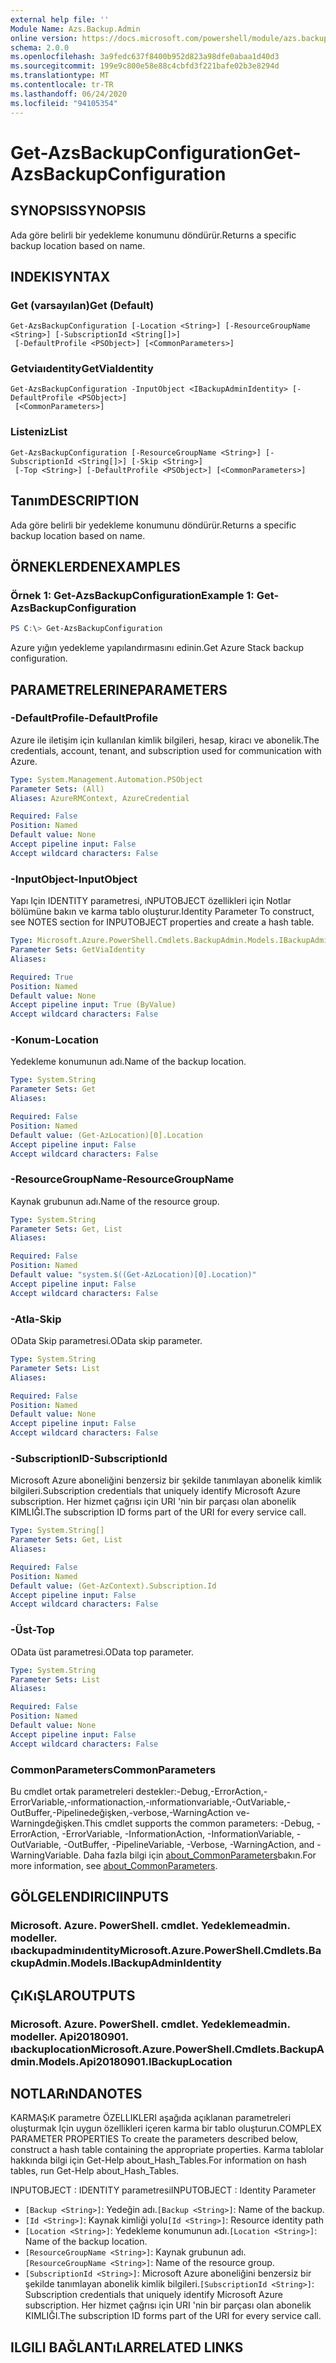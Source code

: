 ```yaml
---
external help file: ''
Module Name: Azs.Backup.Admin
online version: https://docs.microsoft.com/powershell/module/azs.backup.admin/get-azsbackupconfiguration
schema: 2.0.0
ms.openlocfilehash: 3a9fedc637f8400b952d823a98dfe0abaa1d40d3
ms.sourcegitcommit: 199e9c800e58e88c4cbfd3f221bafe02b3e8294d
ms.translationtype: MT
ms.contentlocale: tr-TR
ms.lasthandoff: 06/24/2020
ms.locfileid: "94105354"
---
```

# <span data-ttu-id="a2a12-101">Get-AzsBackupConfiguration</span><span class="sxs-lookup"><span data-stu-id="a2a12-101">Get-AzsBackupConfiguration</span></span>

## <span data-ttu-id="a2a12-102">SYNOPSIS</span><span class="sxs-lookup"><span data-stu-id="a2a12-102">SYNOPSIS</span></span>
<span data-ttu-id="a2a12-103">Ada göre belirli bir yedekleme konumunu döndürür.</span><span class="sxs-lookup"><span data-stu-id="a2a12-103">Returns a specific backup location based on name.</span></span>

## <span data-ttu-id="a2a12-104">INDEKI</span><span class="sxs-lookup"><span data-stu-id="a2a12-104">SYNTAX</span></span>

### <span data-ttu-id="a2a12-105">Get (varsayılan)</span><span class="sxs-lookup"><span data-stu-id="a2a12-105">Get (Default)</span></span>
```
Get-AzsBackupConfiguration [-Location <String>] [-ResourceGroupName <String>] [-SubscriptionId <String[]>]
 [-DefaultProfile <PSObject>] [<CommonParameters>]
```

### <span data-ttu-id="a2a12-106">Getviaıdentity</span><span class="sxs-lookup"><span data-stu-id="a2a12-106">GetViaIdentity</span></span>
```
Get-AzsBackupConfiguration -InputObject <IBackupAdminIdentity> [-DefaultProfile <PSObject>]
 [<CommonParameters>]
```

### <span data-ttu-id="a2a12-107">Listeniz</span><span class="sxs-lookup"><span data-stu-id="a2a12-107">List</span></span>
```
Get-AzsBackupConfiguration [-ResourceGroupName <String>] [-SubscriptionId <String[]>] [-Skip <String>]
 [-Top <String>] [-DefaultProfile <PSObject>] [<CommonParameters>]
```

## <span data-ttu-id="a2a12-108">Tanım</span><span class="sxs-lookup"><span data-stu-id="a2a12-108">DESCRIPTION</span></span>
<span data-ttu-id="a2a12-109">Ada göre belirli bir yedekleme konumunu döndürür.</span><span class="sxs-lookup"><span data-stu-id="a2a12-109">Returns a specific backup location based on name.</span></span>

## <span data-ttu-id="a2a12-110">ÖRNEKLERDEN</span><span class="sxs-lookup"><span data-stu-id="a2a12-110">EXAMPLES</span></span>

### <span data-ttu-id="a2a12-111">Örnek 1: Get-AzsBackupConfiguration</span><span class="sxs-lookup"><span data-stu-id="a2a12-111">Example 1: Get-AzsBackupConfiguration</span></span>
```powershell
PS C:\> Get-AzsBackupConfiguration

```

<span data-ttu-id="a2a12-112">Azure yığın yedekleme yapılandırmasını edinin.</span><span class="sxs-lookup"><span data-stu-id="a2a12-112">Get Azure Stack backup configuration.</span></span>

## <span data-ttu-id="a2a12-113">PARAMETRELERINE</span><span class="sxs-lookup"><span data-stu-id="a2a12-113">PARAMETERS</span></span>

### <span data-ttu-id="a2a12-114">-DefaultProfile</span><span class="sxs-lookup"><span data-stu-id="a2a12-114">-DefaultProfile</span></span>
<span data-ttu-id="a2a12-115">Azure ile iletişim için kullanılan kimlik bilgileri, hesap, kiracı ve abonelik.</span><span class="sxs-lookup"><span data-stu-id="a2a12-115">The credentials, account, tenant, and subscription used for communication with Azure.</span></span>

```yaml
Type: System.Management.Automation.PSObject
Parameter Sets: (All)
Aliases: AzureRMContext, AzureCredential

Required: False
Position: Named
Default value: None
Accept pipeline input: False
Accept wildcard characters: False

```

### <span data-ttu-id="a2a12-116">-InputObject</span><span class="sxs-lookup"><span data-stu-id="a2a12-116">-InputObject</span></span>
<span data-ttu-id="a2a12-117">Yapı Için IDENTITY parametresi, ıNPUTOBJECT özellikleri için Notlar bölümüne bakın ve karma tablo oluşturur.</span><span class="sxs-lookup"><span data-stu-id="a2a12-117">Identity Parameter To construct, see NOTES section for INPUTOBJECT properties and create a hash table.</span></span>

```yaml
Type: Microsoft.Azure.PowerShell.Cmdlets.BackupAdmin.Models.IBackupAdminIdentity
Parameter Sets: GetViaIdentity
Aliases:

Required: True
Position: Named
Default value: None
Accept pipeline input: True (ByValue)
Accept wildcard characters: False

```

### <span data-ttu-id="a2a12-118">-Konum</span><span class="sxs-lookup"><span data-stu-id="a2a12-118">-Location</span></span>
<span data-ttu-id="a2a12-119">Yedekleme konumunun adı.</span><span class="sxs-lookup"><span data-stu-id="a2a12-119">Name of the backup location.</span></span>

```yaml
Type: System.String
Parameter Sets: Get
Aliases:

Required: False
Position: Named
Default value: (Get-AzLocation)[0].Location
Accept pipeline input: False
Accept wildcard characters: False

```

### <span data-ttu-id="a2a12-120">-ResourceGroupName</span><span class="sxs-lookup"><span data-stu-id="a2a12-120">-ResourceGroupName</span></span>
<span data-ttu-id="a2a12-121">Kaynak grubunun adı.</span><span class="sxs-lookup"><span data-stu-id="a2a12-121">Name of the resource group.</span></span>

```yaml
Type: System.String
Parameter Sets: Get, List
Aliases:

Required: False
Position: Named
Default value: "system.$((Get-AzLocation)[0].Location)"
Accept pipeline input: False
Accept wildcard characters: False

```

### <span data-ttu-id="a2a12-122">-Atla</span><span class="sxs-lookup"><span data-stu-id="a2a12-122">-Skip</span></span>
<span data-ttu-id="a2a12-123">OData Skip parametresi.</span><span class="sxs-lookup"><span data-stu-id="a2a12-123">OData skip parameter.</span></span>

```yaml
Type: System.String
Parameter Sets: List
Aliases:

Required: False
Position: Named
Default value: None
Accept pipeline input: False
Accept wildcard characters: False

```

### <span data-ttu-id="a2a12-124">-SubscriptionID</span><span class="sxs-lookup"><span data-stu-id="a2a12-124">-SubscriptionId</span></span>
<span data-ttu-id="a2a12-125">Microsoft Azure aboneliğini benzersiz bir şekilde tanımlayan abonelik kimlik bilgileri.</span><span class="sxs-lookup"><span data-stu-id="a2a12-125">Subscription credentials that uniquely identify Microsoft Azure subscription.</span></span>
<span data-ttu-id="a2a12-126">Her hizmet çağrısı için URI 'nin bir parçası olan abonelik KIMLIĞI.</span><span class="sxs-lookup"><span data-stu-id="a2a12-126">The subscription ID forms part of the URI for every service call.</span></span>

```yaml
Type: System.String[]
Parameter Sets: Get, List
Aliases:

Required: False
Position: Named
Default value: (Get-AzContext).Subscription.Id
Accept pipeline input: False
Accept wildcard characters: False

```

### <span data-ttu-id="a2a12-127">-Üst</span><span class="sxs-lookup"><span data-stu-id="a2a12-127">-Top</span></span>
<span data-ttu-id="a2a12-128">OData üst parametresi.</span><span class="sxs-lookup"><span data-stu-id="a2a12-128">OData top parameter.</span></span>

```yaml
Type: System.String
Parameter Sets: List
Aliases:

Required: False
Position: Named
Default value: None
Accept pipeline input: False
Accept wildcard characters: False

```

### <span data-ttu-id="a2a12-129">CommonParameters</span><span class="sxs-lookup"><span data-stu-id="a2a12-129">CommonParameters</span></span>
<span data-ttu-id="a2a12-130">Bu cmdlet ortak parametreleri destekler:-Debug,-ErrorAction,-ErrorVariable,-ınformationaction,-ınformationvariable,-OutVariable,-OutBuffer,-Pipelinedeğişken,-verbose,-WarningAction ve-Warningdeğişken.</span><span class="sxs-lookup"><span data-stu-id="a2a12-130">This cmdlet supports the common parameters: -Debug, -ErrorAction, -ErrorVariable, -InformationAction, -InformationVariable, -OutVariable, -OutBuffer, -PipelineVariable, -Verbose, -WarningAction, and -WarningVariable.</span></span> <span data-ttu-id="a2a12-131">Daha fazla bilgi için [about_CommonParameters](http://go.microsoft.com/fwlink/?LinkID=113216)bakın.</span><span class="sxs-lookup"><span data-stu-id="a2a12-131">For more information, see [about_CommonParameters](http://go.microsoft.com/fwlink/?LinkID=113216).</span></span>

## <span data-ttu-id="a2a12-132">GÖLGELENDIRICI</span><span class="sxs-lookup"><span data-stu-id="a2a12-132">INPUTS</span></span>

### <span data-ttu-id="a2a12-133">Microsoft. Azure. PowerShell. cmdlet. Yedeklemeadmin. modeller. ıbackupadminıdentity</span><span class="sxs-lookup"><span data-stu-id="a2a12-133">Microsoft.Azure.PowerShell.Cmdlets.BackupAdmin.Models.IBackupAdminIdentity</span></span>

## <span data-ttu-id="a2a12-134">ÇıKıŞLAR</span><span class="sxs-lookup"><span data-stu-id="a2a12-134">OUTPUTS</span></span>

### <span data-ttu-id="a2a12-135">Microsoft. Azure. PowerShell. cmdlet. Yedeklemeadmin. modeller. Api20180901. ıbackuplocation</span><span class="sxs-lookup"><span data-stu-id="a2a12-135">Microsoft.Azure.PowerShell.Cmdlets.BackupAdmin.Models.Api20180901.IBackupLocation</span></span>

## <span data-ttu-id="a2a12-136">NOTLARıNDA</span><span class="sxs-lookup"><span data-stu-id="a2a12-136">NOTES</span></span>

<span data-ttu-id="a2a12-137">KARMAŞıK parametre ÖZELLIKLERI aşağıda açıklanan parametreleri oluşturmak Için uygun özellikleri içeren karma bir tablo oluşturun.</span><span class="sxs-lookup"><span data-stu-id="a2a12-137">COMPLEX PARAMETER PROPERTIES To create the parameters described below, construct a hash table containing the appropriate properties.</span></span> <span data-ttu-id="a2a12-138">Karma tablolar hakkında bilgi için Get-Help about_Hash_Tables.</span><span class="sxs-lookup"><span data-stu-id="a2a12-138">For information on hash tables, run Get-Help about_Hash_Tables.</span></span>

<span data-ttu-id="a2a12-139">INPUTOBJECT <IBackupAdminIdentity> : IDENTITY parametresi</span><span class="sxs-lookup"><span data-stu-id="a2a12-139">INPUTOBJECT <IBackupAdminIdentity>: Identity Parameter</span></span>
  - <span data-ttu-id="a2a12-140">`[Backup <String>]`: Yedeğin adı.</span><span class="sxs-lookup"><span data-stu-id="a2a12-140">`[Backup <String>]`: Name of the backup.</span></span>
  - <span data-ttu-id="a2a12-141">`[Id <String>]`: Kaynak kimliği yolu</span><span class="sxs-lookup"><span data-stu-id="a2a12-141">`[Id <String>]`: Resource identity path</span></span>
  - <span data-ttu-id="a2a12-142">`[Location <String>]`: Yedekleme konumunun adı.</span><span class="sxs-lookup"><span data-stu-id="a2a12-142">`[Location <String>]`: Name of the backup location.</span></span>
  - <span data-ttu-id="a2a12-143">`[ResourceGroupName <String>]`: Kaynak grubunun adı.</span><span class="sxs-lookup"><span data-stu-id="a2a12-143">`[ResourceGroupName <String>]`: Name of the resource group.</span></span>
  - <span data-ttu-id="a2a12-144">`[SubscriptionId <String>]`: Microsoft Azure aboneliğini benzersiz bir şekilde tanımlayan abonelik kimlik bilgileri.</span><span class="sxs-lookup"><span data-stu-id="a2a12-144">`[SubscriptionId <String>]`: Subscription credentials that uniquely identify Microsoft Azure subscription.</span></span> <span data-ttu-id="a2a12-145">Her hizmet çağrısı için URI 'nin bir parçası olan abonelik KIMLIĞI.</span><span class="sxs-lookup"><span data-stu-id="a2a12-145">The subscription ID forms part of the URI for every service call.</span></span>

## <span data-ttu-id="a2a12-146">ILGILI BAĞLANTıLAR</span><span class="sxs-lookup"><span data-stu-id="a2a12-146">RELATED LINKS</span></span>

